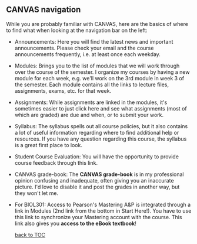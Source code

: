 CANVAS navigation
-----------------

While you are probably familiar with CANVAS, here are the basics of where to find what when looking at the navigation bar on the left:

*   Announcements: Here you will find the latest news and important announcements. Please check your email and the course announcements frequently, i.e. at least once each weekday.

*   Modules: Brings you to the list of modules that we will work through over the course of the semester. I organize my courses by having a new module for each week, e.g. we'll work on the 3rd module in week 3 of the semester. Each module contains all the links to lecture files, assignments, exams, etc. for that week.

*   Assignments: While assignments are linked in the modules, it's sometimes easier to just click here and see what assignments (most of which are graded) are due and when, or to submit your work.

*   Syllabus: The syllabus spells out all course policies, but it also contains a lot of useful information regarding where to find additional help or resources. If you have any question regarding this course, the syllabus is a great first place to look.

*   Student Course Evaluation: You will have the opportunity to provide course feedback through this link.

*   CANVAS grade-book: The **CANVAS grade-book** is in my professional opinion confusing and inadequate, often giving you an inaccurate picture. I'd love to disable it and post the grades in another way, but they won't let me.

* For BIOL301: Access to Pearson's Mastering A&P is integrated through a link in Modules (2nd link from the bottom in Start Here!). You have to use this link to synchronize your Mastering account with the course. This link also gives you **access to the eBook textbook**! 

  [back to TOC](./README.md)

